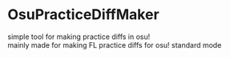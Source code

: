 # OsuPracticeDiffMaker
simple tool for making practice diffs in osu!  
mainly made for making FL practice diffs for osu! standard mode
